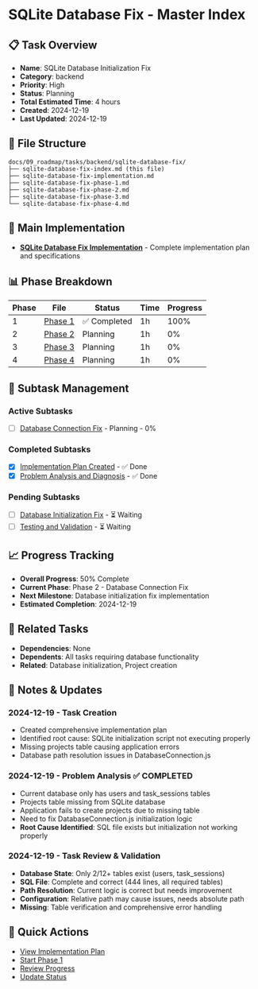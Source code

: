 # SQLite Database Fix - Master Index

## 📋 Task Overview
- **Name**: SQLite Database Initialization Fix
- **Category**: backend
- **Priority**: High
- **Status**: Planning
- **Total Estimated Time**: 4 hours
- **Created**: 2024-12-19
- **Last Updated**: 2024-12-19

## 📁 File Structure
```
docs/09_roadmap/tasks/backend/sqlite-database-fix/
├── sqlite-database-fix-index.md (this file)
├── sqlite-database-fix-implementation.md
├── sqlite-database-fix-phase-1.md
├── sqlite-database-fix-phase-2.md
├── sqlite-database-fix-phase-3.md
└── sqlite-database-fix-phase-4.md
```

## 🎯 Main Implementation
- **[SQLite Database Fix Implementation](./sqlite-database-fix-implementation.md)** - Complete implementation plan and specifications

## 📊 Phase Breakdown
| Phase | File | Status | Time | Progress |
|-------|------|--------|------|----------|
| 1 | [Phase 1](./sqlite-database-fix-phase-1.md) | ✅ Completed | 1h | 100% |
| 2 | [Phase 2](./sqlite-database-fix-phase-2.md) | Planning | 1h | 0% |
| 3 | [Phase 3](./sqlite-database-fix-phase-3.md) | Planning | 1h | 0% |
| 4 | [Phase 4](./sqlite-database-fix-phase-4.md) | Planning | 1h | 0% |

## 🔄 Subtask Management
### Active Subtasks
- [ ] [Database Connection Fix](./sqlite-database-fix-phase-2.md) - Planning - 0%

### Completed Subtasks
- [x] [Implementation Plan Created](./sqlite-database-fix-implementation.md) - ✅ Done
- [x] [Problem Analysis and Diagnosis](./sqlite-database-fix-phase-1.md) - ✅ Done

### Pending Subtasks
- [ ] [Database Initialization Fix](./sqlite-database-fix-phase-3.md) - ⏳ Waiting
- [ ] [Testing and Validation](./sqlite-database-fix-phase-4.md) - ⏳ Waiting

## 📈 Progress Tracking
- **Overall Progress**: 50% Complete
- **Current Phase**: Phase 2 - Database Connection Fix
- **Next Milestone**: Database initialization fix implementation
- **Estimated Completion**: 2024-12-19

## 🔗 Related Tasks
- **Dependencies**: None
- **Dependents**: All tasks requiring database functionality
- **Related**: Database initialization, Project creation

## 📝 Notes & Updates
### 2024-12-19 - Task Creation
- Created comprehensive implementation plan
- Identified root cause: SQLite initialization script not executing properly
- Missing projects table causing application errors
- Database path resolution issues in DatabaseConnection.js

### 2024-12-19 - Problem Analysis ✅ COMPLETED
- Current database only has users and task_sessions tables
- Projects table missing from SQLite database
- Application fails to create projects due to missing table
- Need to fix DatabaseConnection.js initialization logic
- **Root Cause Identified**: SQL file exists but initialization not working properly

### 2024-12-19 - Task Review & Validation
- **Database State**: Only 2/12+ tables exist (users, task_sessions)
- **SQL File**: Complete and correct (444 lines, all required tables)
- **Path Resolution**: Current logic is correct but needs improvement
- **Configuration**: Relative path may cause issues, needs absolute path
- **Missing**: Table verification and comprehensive error handling

## 🚀 Quick Actions
- [View Implementation Plan](./sqlite-database-fix-implementation.md)
- [Start Phase 1](./sqlite-database-fix-phase-1.md)
- [Review Progress](#progress-tracking)
- [Update Status](#notes--updates) 